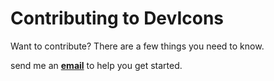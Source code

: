 # Contributing to DevIcons

Want to contribute? There are a few things you need to know.  

send me an  **[email](mailto:Felipe.SimoesDaRocha@Gmail.com)** to help you get started.